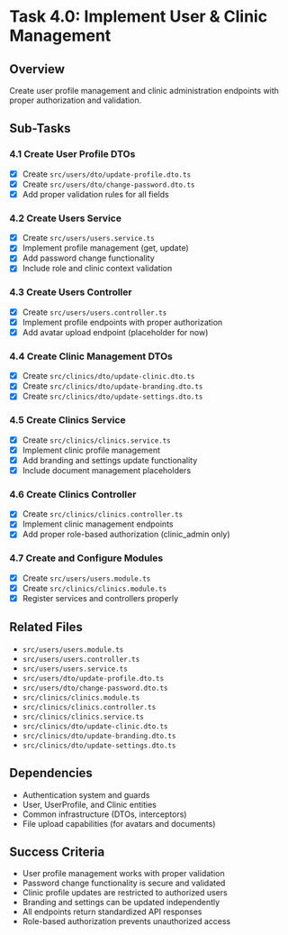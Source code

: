 # Task 4.0: Implement User & Clinic Management

## Overview
Create user profile management and clinic administration endpoints with proper authorization and validation.

## Sub-Tasks

### 4.1 Create User Profile DTOs
- [x] Create `src/users/dto/update-profile.dto.ts`
- [x] Create `src/users/dto/change-password.dto.ts`
- [x] Add proper validation rules for all fields

### 4.2 Create Users Service
- [x] Create `src/users/users.service.ts`
- [x] Implement profile management (get, update)
- [x] Add password change functionality
- [x] Include role and clinic context validation

### 4.3 Create Users Controller
- [x] Create `src/users/users.controller.ts`
- [x] Implement profile endpoints with proper authorization
- [x] Add avatar upload endpoint (placeholder for now)

### 4.4 Create Clinic Management DTOs
- [x] Create `src/clinics/dto/update-clinic.dto.ts`
- [x] Create `src/clinics/dto/update-branding.dto.ts`
- [x] Create `src/clinics/dto/update-settings.dto.ts`

### 4.5 Create Clinics Service
- [x] Create `src/clinics/clinics.service.ts`
- [x] Implement clinic profile management
- [x] Add branding and settings update functionality
- [x] Include document management placeholders

### 4.6 Create Clinics Controller
- [x] Create `src/clinics/clinics.controller.ts`
- [x] Implement clinic management endpoints
- [x] Add proper role-based authorization (clinic_admin only)

### 4.7 Create and Configure Modules
- [x] Create `src/users/users.module.ts`
- [x] Create `src/clinics/clinics.module.ts`
- [x] Register services and controllers properly

## Related Files
- `src/users/users.module.ts`
- `src/users/users.controller.ts`
- `src/users/users.service.ts`
- `src/users/dto/update-profile.dto.ts`
- `src/users/dto/change-password.dto.ts`
- `src/clinics/clinics.module.ts`
- `src/clinics/clinics.controller.ts`
- `src/clinics/clinics.service.ts`
- `src/clinics/dto/update-clinic.dto.ts`
- `src/clinics/dto/update-branding.dto.ts`
- `src/clinics/dto/update-settings.dto.ts`

## Dependencies
- Authentication system and guards
- User, UserProfile, and Clinic entities
- Common infrastructure (DTOs, interceptors)
- File upload capabilities (for avatars and documents)

## Success Criteria
- User profile management works with proper validation
- Password change functionality is secure and validated
- Clinic profile updates are restricted to authorized users
- Branding and settings can be updated independently
- All endpoints return standardized API responses
- Role-based authorization prevents unauthorized access